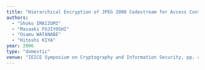 ```yaml
---
title: "Hierarchical Encryption of JPEG 2000 Codestream for Access Controllable Protection with Collusion Attack Resilience"
authors:
  - "Shoko IMAIZUMI"
  - "Masaaki FUJIYOSHI"
  - "Osamu WATANABE"
  - "Hitoshi KIYA"
year: 2006
type: "domestic"
venue: "IEICE Symposium on Cryptography and Information Security, pp. 4F1-5, 広島市南区, 2006-01-20."
---
```

